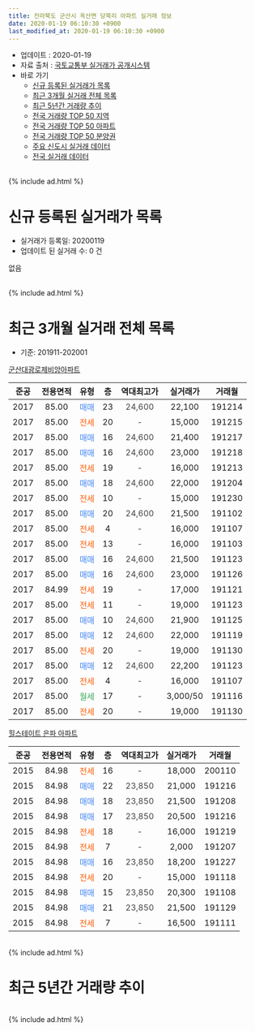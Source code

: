 ```yaml
---
title: 전라북도 군산시 옥산면 당북리 아파트 실거래 정보
date: 2020-01-19 06:10:30 +0900
last_modified_at: 2020-01-19 06:10:30 +0900
---
```


* 업데이트 : 2020-01-19
* 자료 출처 : [국토교통부 실거래가 공개시스템](http://rt.molit.go.kr)
* 바로 가기
    * [신규 등록된 실거래가 목록](#신규-등록된-실거래가-목록)
    * [최근 3개월 실거래 전체 목록](#최근-3개월-실거래-전체-목록)
    * [최근 5년간 거래량 추이](#최근-5년간-거래량-추이)
    * [전국 거래량 TOP 50 지역](https://apt-info.github.io/apt-trade-info/최근-3개월-전국에서-가장-거래가-많이-발생한-지역)
    * [전국 거래량 TOP 50 아파트](https://apt-info.github.io/apt-trade-info/최근-3개월-전국에서-가장-거래가-많이-발생한-아파트)
    * [전국 거래량 TOP 50 분양권](https://apt-info.github.io/apt-trade-info/최근-3개월-전국에서-가장-거래가-많이-발생한-분양권)
    * [주요 신도시 실거래 데이터](https://apt-info.github.io/apt-trade-info/주요-신도시)
    * [전국 실거래 데이터](https://apt-info.github.io/apt-trade-info/전국)
<br>
{% include ad.html %}
<br>

# 신규 등록된 실거래가 목록
* 실거래가 등록일: 20200119
* 업데이트 된 실거래 수: 0 건

없음

<br>
{% include ad.html %}
<br>

# 최근 3개월 실거래 전체 목록
* 기준: 201911-202001


[군산대광로제비앙아파트](https://search.naver.com/search.naver?query=%EC%A0%84%EB%9D%BC%EB%B6%81%EB%8F%84+%EA%B5%B0%EC%82%B0%EC%8B%9C+%EC%98%A5%EC%82%B0%EB%A9%B4+%EB%8B%B9%EB%B6%81%EB%A6%AC+%EA%B5%B0%EC%82%B0%EB%8C%80%EA%B4%91%EB%A1%9C%EC%A0%9C%EB%B9%84%EC%95%99%EC%95%84%ED%8C%8C%ED%8A%B8)

|준공|전용면적|유형|층|역대최고가|실거래가|거래월|
|:---:|:---:|:---:|:---:|:---:|:---:|:---:|
|2017|85.00|<span style="color:#4285f3">매매</span>|23|<span style="color:#444444">24,600</span>|22,100|191214|
|2017|85.00|<span style="color:#ff5a00">전세</span>|20|<span style="color:#444444">-</span>|15,000|191215|
|2017|85.00|<span style="color:#4285f3">매매</span>|16|<span style="color:#444444">24,600</span>|21,400|191217|
|2017|85.00|<span style="color:#4285f3">매매</span>|16|<span style="color:#444444">24,600</span>|23,000|191218|
|2017|85.00|<span style="color:#ff5a00">전세</span>|19|<span style="color:#444444">-</span>|16,000|191213|
|2017|85.00|<span style="color:#4285f3">매매</span>|18|<span style="color:#444444">24,600</span>|22,000|191204|
|2017|85.00|<span style="color:#ff5a00">전세</span>|10|<span style="color:#444444">-</span>|15,000|191230|
|2017|85.00|<span style="color:#4285f3">매매</span>|20|<span style="color:#444444">24,600</span>|21,500|191102|
|2017|85.00|<span style="color:#ff5a00">전세</span>|4|<span style="color:#444444">-</span>|16,000|191107|
|2017|85.00|<span style="color:#ff5a00">전세</span>|13|<span style="color:#444444">-</span>|16,000|191103|
|2017|85.00|<span style="color:#4285f3">매매</span>|16|<span style="color:#444444">24,600</span>|21,500|191123|
|2017|85.00|<span style="color:#4285f3">매매</span>|16|<span style="color:#444444">24,600</span>|23,000|191126|
|2017|84.99|<span style="color:#ff5a00">전세</span>|19|<span style="color:#444444">-</span>|17,000|191121|
|2017|85.00|<span style="color:#ff5a00">전세</span>|11|<span style="color:#444444">-</span>|19,000|191123|
|2017|85.00|<span style="color:#4285f3">매매</span>|10|<span style="color:#444444">24,600</span>|21,900|191125|
|2017|85.00|<span style="color:#4285f3">매매</span>|12|<span style="color:#444444">24,600</span>|22,000|191119|
|2017|85.00|<span style="color:#ff5a00">전세</span>|20|<span style="color:#444444">-</span>|19,000|191130|
|2017|85.00|<span style="color:#4285f3">매매</span>|12|<span style="color:#444444">24,600</span>|22,200|191123|
|2017|85.00|<span style="color:#ff5a00">전세</span>|4|<span style="color:#444444">-</span>|16,000|191107|
|2017|85.00|<span style="color:#34a853">월세</span>|17|<span style="color:#444444">-</span>|3,000/50|191116|
|2017|85.00|<span style="color:#ff5a00">전세</span>|20|<span style="color:#444444">-</span>|19,000|191130|

[힐스테이트 은파 아파트](https://search.naver.com/search.naver?query=%EC%A0%84%EB%9D%BC%EB%B6%81%EB%8F%84+%EA%B5%B0%EC%82%B0%EC%8B%9C+%EC%98%A5%EC%82%B0%EB%A9%B4+%EB%8B%B9%EB%B6%81%EB%A6%AC+%ED%9E%90%EC%8A%A4%ED%85%8C%EC%9D%B4%ED%8A%B8+%EC%9D%80%ED%8C%8C+%EC%95%84%ED%8C%8C%ED%8A%B8)

|준공|전용면적|유형|층|역대최고가|실거래가|거래월|
|:---:|:---:|:---:|:---:|:---:|:---:|:---:|
|2015|84.98|<span style="color:#ff5a00">전세</span>|16|<span style="color:#444444">-</span>|18,000|200110|
|2015|84.98|<span style="color:#4285f3">매매</span>|22|<span style="color:#444444">23,850</span>|21,000|191216|
|2015|84.98|<span style="color:#4285f3">매매</span>|18|<span style="color:#444444">23,850</span>|21,500|191208|
|2015|84.98|<span style="color:#4285f3">매매</span>|17|<span style="color:#444444">23,850</span>|20,500|191216|
|2015|84.98|<span style="color:#ff5a00">전세</span>|18|<span style="color:#444444">-</span>|16,000|191219|
|2015|84.98|<span style="color:#ff5a00">전세</span>|7|<span style="color:#444444">-</span>|2,000|191207|
|2015|84.98|<span style="color:#4285f3">매매</span>|16|<span style="color:#444444">23,850</span>|18,200|191227|
|2015|84.98|<span style="color:#ff5a00">전세</span>|20|<span style="color:#444444">-</span>|15,000|191118|
|2015|84.98|<span style="color:#4285f3">매매</span>|15|<span style="color:#444444">23,850</span>|20,300|191108|
|2015|84.98|<span style="color:#4285f3">매매</span>|21|<span style="color:#444444">23,850</span>|21,500|191129|
|2015|84.98|<span style="color:#ff5a00">전세</span>|7|<span style="color:#444444">-</span>|16,500|191111|


<br>
{% include ad.html %}
<br>

# 최근 5년간 거래량 추이


<div style="width:100%;">
    <canvas id="deal_progress" height="200"></canvas>
</div>

<script>
new Chart(document.getElementById("deal_progress"), {
    type: 'line',
    data: {
        labels: ['201501','201502','201503','201504','201505','201506','201507','201508','201509','201510','201511','201512','201601','201602','201603','201604','201605','201606','201607','201608','201609','201610','201611','201612','201701','201702','201703','201704','201705','201706','201707','201708','201709','201710','201711','201712','201801','201802','201803','201804','201805','201806','201807','201808','201809','201810','201811','201812','201901','201902','201903','201904','201905','201906','201907','201908','201909','201910','201911','201912','202001'],
        datasets: [{
            label: '매매',
            pointRadius: 1,
            data: [0, 0, 0, 0, 0, 0, 0, 0, 0, 7, 61, 32, 7, 17, 4, 5, 1, 1, 1, 3, 0, 3, 0, 0, 0, 2, 2, 0, 0, 1, 0, 3, 0, 4, 4, 0, 10, 4, 4, 4, 4, 5, 44, 2, 2, 3, 23, 1, 2, 1, 5, 20, 6, 5, 7, 3, 11, 6, 8, 8, 0],
            borderColor: "rgba(255, 201, 14, 1)",
            backgroundColor: "rgba(255, 201, 14, 0.5)",
            fill: false,
            lineTension: 0
        },{
            label: '전월세',
            pointRadius: 1,
            data: [0, 0, 0, 0, 0, 0, 2, 5, 17, 21, 11, 7, 6, 9, 10, 7, 7, 4, 2, 0, 0, 3, 1, 0, 0, 0, 1, 1, 1, 4, 2, 3, 7, 11, 9, 12, 14, 12, 18, 9, 3, 2, 9, 9, 10, 7, 9, 4, 11, 14, 16, 9, 13, 11, 25, 25, 24, 22, 10, 5, 1],
            borderColor: "rgba(0, 141, 185, 1)",
            backgroundColor: "rgba(0, 141, 185, 0.5)",
            fill: false,
            lineTension: 0
        }
        ]
    },
    options: {
        responsive: true,
        title: {
            display: false
        },
        tooltips: {
            mode: 'index',
            intersect: false
        },
        hover: {
            mode: 'nearest',
            intersect: true
        },
        scales: {
            xAxes: [{
                display: true,
                scaleLabel: {
                    display: true,
                    labelString: '년/월'
                }
            }],
            yAxes: [{
                display: true,
                ticks: {
                    suggestedMin: 0,
                },
                scaleLabel: {
                    display: true,
                    labelString: '실거래 수'
                }
            }]
        }
    }
});

</script>


<br>
{% include ad.html %}
<br>

